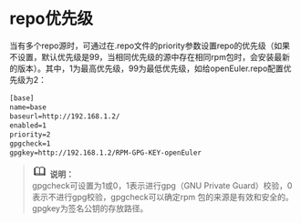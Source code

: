 # repo优先级<a name="ZH-CN_TOPIC_0229622799"></a>

当有多个repo源时，可通过在.repo文件的priority参数设置repo的优先级（如果不设置，默认优先级是99，当相同优先级的源中存在相同rpm包时，会安装最新的版本）。其中，1为最高优先级，99为最低优先级，如给openEuler.repo配置优先级为2：

```
[base]
name=base
baseurl=http://192.168.1.2/
enabled=1
priority=2
gpgcheck=1
gpgkey=http://192.168.1.2/RPM-GPG-KEY-openEuler
```

>![](public_sys-resources/icon-note.gif) **说明：**   
>gpgcheck可设置为1或0，1表示进行gpg（GNU Private Guard）校验，0表示不进行gpg校验，gpgcheck可以确定rpm 包的来源是有效和安全的。  
>gpgkey为签名公钥的存放路径。  

